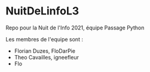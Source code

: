 # NuitDeLinfoL3
Repo pour la Nuit de l'Info 2021, équipe Passage Python

Les membres de l'equipe sont :
- Florian Duzes, FloDarPie
- Theo Cavailles, igneefleur
- Flo
